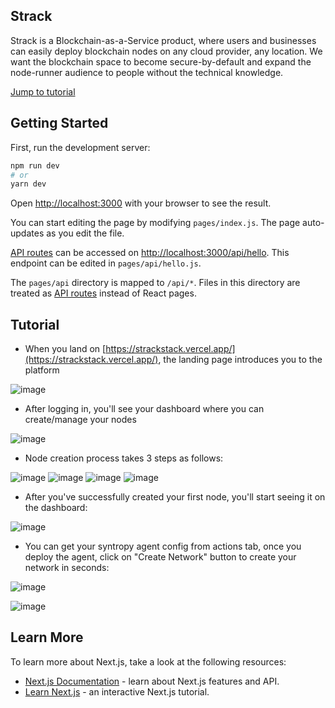 ## Strack
Strack is a Blockchain-as-a-Service product, where users and businesses can easily deploy blockchain nodes on any cloud provider, any location. We want the blockchain space to become secure-by-default and expand the node-runner audience to people without the technical knowledge.

[Jump to tutorial](#tutorial)

## Getting Started

First, run the development server:

```bash
npm run dev
# or
yarn dev
```

Open [http://localhost:3000](http://localhost:3000) with your browser to see the result.

You can start editing the page by modifying `pages/index.js`. The page auto-updates as you edit the file.

[API routes](https://nextjs.org/docs/api-routes/introduction) can be accessed on [http://localhost:3000/api/hello](http://localhost:3000/api/hello). This endpoint can be edited in `pages/api/hello.js`.

The `pages/api` directory is mapped to `/api/*`. Files in this directory are treated as [API routes](https://nextjs.org/docs/api-routes/introduction) instead of React pages.

## Tutorial

- When you land on [https://strackstack.vercel.app/](https://strackstack.vercel.app/), the landing page introduces you to the platform

![image](https://user-images.githubusercontent.com/22184427/122772806-5e744300-d2c5-11eb-9c45-96a7e045930a.png)


- After logging in, you'll see your dashboard where you can create/manage your nodes

![image](https://user-images.githubusercontent.com/22184427/122772942-84014c80-d2c5-11eb-8b18-b7be47a44c13.png)


- Node creation process takes 3 steps as follows:

![image](https://user-images.githubusercontent.com/22184427/122773641-23beda80-d2c6-11eb-8ada-492eb5cfcac8.png)
![image](https://user-images.githubusercontent.com/22184427/122773677-2ae5e880-d2c6-11eb-8b4b-aa221d7d5d9c.png)
![image](https://user-images.githubusercontent.com/22184427/122773704-320cf680-d2c6-11eb-8078-a920462515c0.png)
![image](https://user-images.githubusercontent.com/22184427/122773732-36d1aa80-d2c6-11eb-9a64-15c31f85551b.png)


- After you've successfully created your first node, you'll start seeing it on the dashboard:

![image](https://user-images.githubusercontent.com/22184427/122773207-c4f96100-d2c5-11eb-83a3-f1c1192ad261.png)


- You can get your syntropy agent config from actions tab, once you deploy the agent, click on "Create Network" button to create your network in seconds:

![image](https://user-images.githubusercontent.com/22184427/122774034-7bf5dc80-d2c6-11eb-86ac-3a60cc562dda.png)

![image](https://user-images.githubusercontent.com/22184427/122774493-da22bf80-d2c6-11eb-80bf-a6ca330f269f.png)


## Learn More

To learn more about Next.js, take a look at the following resources:

- [Next.js Documentation](https://nextjs.org/docs) - learn about Next.js features and API.
- [Learn Next.js](https://nextjs.org/learn) - an interactive Next.js tutorial.
